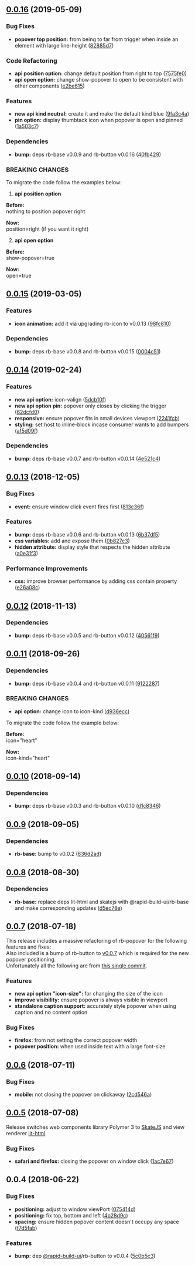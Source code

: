 ## [0.0.16](https://github.com/rapid-build-ui/rb-popover/compare/v0.0.15...v0.0.16) (2019-05-09)


### Bug Fixes

* **popover top position:** from being to far from trigger when inside an element with large line-height ([82885d7](https://github.com/rapid-build-ui/rb-popover/commit/82885d7))


### Code Refactoring

* **api position option:** change default position from right to top ([7575fe0](https://github.com/rapid-build-ui/rb-popover/commit/7575fe0))
* **api open option:** change show-popover to open to be consistent with other components ([e2be615](https://github.com/rapid-build-ui/rb-popover/commit/e2be615))


### Features

* **new api kind neutral:** create it and make the default kind blue ([9fa3c4a](https://github.com/rapid-build-ui/rb-popover/commit/9fa3c4a))
* **pin option:** display thumbtack icon when popover is open and pinned ([1a503c7](https://github.com/rapid-build-ui/rb-popover/commit/1a503c7))


### Dependencies

* **bump:** deps rb-base v0.0.9 and rb-button v0.0.16 ([40fb429](https://github.com/rapid-build-ui/rb-popover/commit/40fb429))


### BREAKING CHANGES

To migrate the code follow the examples below:

1. **api position option**

**Before:**  
nothing to position popover right

**Now:**  
position=right (if you want it right)

2. **api open option**

**Before:**  
show-popover=true

**Now:**  
open=true



## [0.0.15](https://github.com/rapid-build-ui/rb-popover/compare/v0.0.14...v0.0.15) (2019-03-05)


### Features

* **icon animation:** add it via upgrading rb-icon to v0.0.13 ([98fc810](https://github.com/rapid-build-ui/rb-popover/commit/98fc810))


### Dependencies

* **bump:** deps rb-base v0.0.8 and rb-button v0.0.15 ([0004c51](https://github.com/rapid-build-ui/rb-popover/commit/0004c51))



## [0.0.14](https://github.com/rapid-build-ui/rb-popover/compare/v0.0.13...v0.0.14) (2019-02-24)


### Features

* **new api option:** icon-valign ([5dcb10f](https://github.com/rapid-build-ui/rb-popover/commit/5dcb10f))
* **new api option pin:** popover only closes by clicking the trigger ([62dcfd0](https://github.com/rapid-build-ui/rb-popover/commit/62dcfd0))
* **responsive:** ensure popover fits in small devices viewport ([2241fcb](https://github.com/rapid-build-ui/rb-popover/commit/2241fcb))
* **styling:** set host to inline-block incase consumer wants to add bumpers ([af5d09f](https://github.com/rapid-build-ui/rb-popover/commit/af5d09f))


### Dependencies

* **bump:** deps rb-base v0.0.7 and rb-button v0.0.14 ([4e521c4](https://github.com/rapid-build-ui/rb-popover/commit/4e521c4))



## [0.0.13](https://github.com/rapid-build-ui/rb-popover/compare/v0.0.12...v0.0.13) (2018-12-05)


### Bug Fixes

* **event:** ensure window click event fires first ([813c36f](https://github.com/rapid-build-ui/rb-popover/commit/813c36f))


### Features

* **bump:** deps rb-base v0.0.6 and rb-button v0.0.13 ([6b37df5](https://github.com/rapid-build-ui/rb-popover/commit/6b37df5))
* **css variables:** add and expose them ([0b827c3](https://github.com/rapid-build-ui/rb-popover/commit/0b827c3))
* **hidden attribute:** display style that respects the hidden attribute ([a0e31f3](https://github.com/rapid-build-ui/rb-popover/commit/a0e31f3))


### Performance Improvements

* **css:** improve browser performance by adding css contain property ([e26a08c](https://github.com/rapid-build-ui/rb-popover/commit/e26a08c))



## [0.0.12](https://github.com/rapid-build-ui/rb-popover/compare/v0.0.11...v0.0.12) (2018-11-13)


### Dependencies

* **bump:** deps rb-base v0.0.5 and rb-button v0.0.12 ([40561f9](https://github.com/rapid-build-ui/rb-popover/commit/40561f9))



## [0.0.11](https://github.com/rapid-build-ui/rb-popover/compare/v0.0.10...v0.0.11) (2018-09-26)


### Dependencies

* **bump:** deps rb-base v0.0.4 and rb-button v0.0.11 ([9122287](https://github.com/rapid-build-ui/rb-popover/commit/9122287))


### BREAKING CHANGES

* **api option:** change icon to icon-kind ([d936ecc](https://github.com/rapid-build-ui/rb-popover/commit/d936ecc))

To migrate the code follow the example below:

**Before:**  
icon="heart"

**Now:**  
icon-kind="heart"



## [0.0.10](https://github.com/rapid-build-ui/rb-popover/compare/v0.0.9...v0.0.10) (2018-09-14)


### Dependencies

* **bump:** deps rb-base v0.0.3 and rb-button v0.0.10 ([d1c8346](https://github.com/rapid-build-ui/rb-popover/commit/d1c8346))



## [0.0.9](https://github.com/rapid-build-ui/rb-popover/compare/v0.0.8...v0.0.9) (2018-09-05)


### Dependencies

* **rb-base:** bump to v0.0.2 ([636d2ad](https://github.com/rapid-build-ui/rb-popover/commit/636d2ad))



## [0.0.8](https://github.com/rapid-build-ui/rb-popover/compare/v0.0.7...v0.0.8) (2018-08-30)


### Dependencies

* **rb-base:** replace deps lit-html and skatejs with @rapid-build-ui/rb-base and make corresponding updates ([d5ec78e](https://github.com/rapid-build-ui/rb-popover/commit/d5ec78e))



## [0.0.7](https://github.com/rapid-build-ui/rb-popover/compare/v0.0.6...v0.0.7) (2018-07-18)


This release includes a massive refactoring of rb-popover for the following features and fixes:  
Also included is a bump of rb-button to [v0.0.7](https://git.io/fNZJu) which is required for the new popover positioning.  
Unfortunately all the following are from [this single commit](https://github.com/rapid-build-ui/rb-popover/commit/4d47f6e).


### Features

* **new api option "icon-size":** for changing the size of the icon
* **improve visibility:** ensure popover is always visible in viewport
* **standalone caption support:** accurately style popover when using caption and no content option


### Bug Fixes

* **firefox:** from not setting the correct popover width
* **popover position:** when used inside text with a large font-size



## [0.0.6](https://github.com/rapid-build-ui/rb-popover/compare/v0.0.5...v0.0.6) (2018-07-11)


### Bug Fixes

* **mobile:** not closing the popover on clickaway ([2cd546a](https://github.com/rapid-build-ui/rb-popover/commit/2cd546a))



## [0.0.5](https://github.com/rapid-build-ui/rb-popover/compare/v0.0.4...v0.0.5) (2018-07-08)


Release switches web components library Polymer 3 to [SkateJS](http://skatejs.netlify.com/) and view renderer [lit-html](https://polymer.github.io/lit-html/).


### Bug Fixes

* **safari and firefox:** closing the popover on window click ([1ac7e67](https://github.com/rapid-build-ui/rb-popover/commit/1ac7e67))



## 0.0.4 (2018-06-22)


### Bug Fixes

* **positioning:** adjust to window viewPort ([075414d](https://github.com/rapid-build-ui/rb-popover/commit/075414d))
* **positioning:** fix top, bottom and left ([4b28d9c](https://github.com/rapid-build-ui/rb-popover/commit/4b28d9c))
* **spacing:** ensure hidden popover content doesn't occupy any space ([f7d5fab](https://github.com/rapid-build-ui/rb-popover/commit/f7d5fab))


### Features

* **bump:** dep [@rapid-build-ui](https://github.com/rapid-build-ui)/rb-button to v0.0.4 ([5c0b5c3](https://github.com/rapid-build-ui/rb-popover/commit/5c0b5c3))


